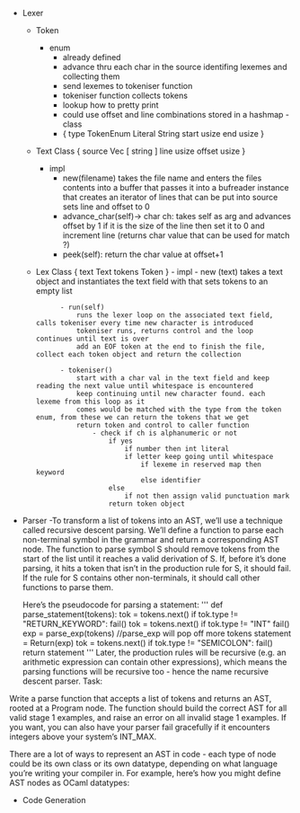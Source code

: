 - Lexer 
    - Token 
        - enum 
            - already defined
            - advance thru each char in the source identifing lexemes and collecting them
            - send lexemes to tokeniser function 
            - tokeniser function collects tokens 
            - lookup how to pretty print 
            - could use offset and line combinations stored in a hashmap 
        -class
            - {
                type TokenEnum
                Literal String
                start usize
                end usize
              }
    - Text Class
        {
            source Vec [ string ] 
            line usize
            offset usize
        }
        - impl
            - new(filename)
                takes the file name and enters the files contents into
                a buffer that passes it into a bufreader instance that 
                creates an iterator of lines that can be put into source 
                sets line and offset to 0 
            - advance_char(self)-> char ch:
                takes self as arg and advances offset by 1 
                if it is the size of the line then set it to 0 and increment line
                (returns char value that can be used for match ?) 
            - peek(self):
                return the char value at offset+1
    - Lex Class
        {
            text Text
            tokens Token
        }
            - impl
                - new (text)
                    takes a text object and instantiates the text field with that sets tokens to an empty list 
                
                - run(self)
                    runs the lexer loop on the associated text field, calls tokeniser every time new character is introduced
                    tokeniser runs, returns control and the loop continues until text is over
                    add an EOF token at the end to finish the file, collect each token object and return the collection

                - tokeniser()
                    start with a char val in the text field and keep reading the next value until whitespace is encountered
                    keep continuing until new character found. each lexeme from this loop as it 
                    comes would be matched with the type from the token enum, from these we can return the tokens that we get 
                    return token and control to caller function
                        - check if ch is alphanumeric or not
                            if yes
                                if number then int literal
                                if letter keep going until whitespace 
                                    if lexeme in reserved map then keyword 
                                    else identifier
                            else
                                if not then assign valid punctuation mark 
                            return token object 


- Parser
    -To transform a list of tokens into an AST, we’ll use a technique called recursive descent parsing. We’ll define a function to parse each non-terminal symbol in the grammar and return a corresponding AST node. The function to parse symbol S should remove tokens from the start of the list until it reaches a valid derivation of S. If, before it’s done parsing, it hits a token that isn’t in the production rule for S, it should fail. If the rule for S contains other non-terminals, it should call other functions to parse them.

    Here’s the pseudocode for parsing a statement:
'''
    def parse_statement(tokens):
        tok = tokens.next()
        if tok.type != "RETURN_KEYWORD":
        fail()
            tok = tokens.next()
        if tok.type != "INT"
          fail()
        exp = parse_exp(tokens) //parse_exp will pop off more tokens
        statement = Return(exp)
        tok = tokens.next()
        if tok.type != "SEMICOLON":
            fail()
        return statement
    '''
Later, the production rules will be recursive (e.g. an arithmetic expression can contain other expressions), which means the parsing functions will be recursive too - hence the name recursive descent parser.
Task:

Write a parse function that accepts a list of tokens and returns an AST, rooted at a Program node. The function should build the correct AST for all valid stage 1 examples, and raise an error on all invalid stage 1 examples. If you want, you can also have your parser fail gracefully if it encounters integers above your system’s INT_MAX.

There are a lot of ways to represent an AST in code - each type of node could be its own class or its own datatype, depending on what language you’re writing your compiler in. For example, here’s how you might define AST nodes as OCaml datatypes:
- Code Generation
